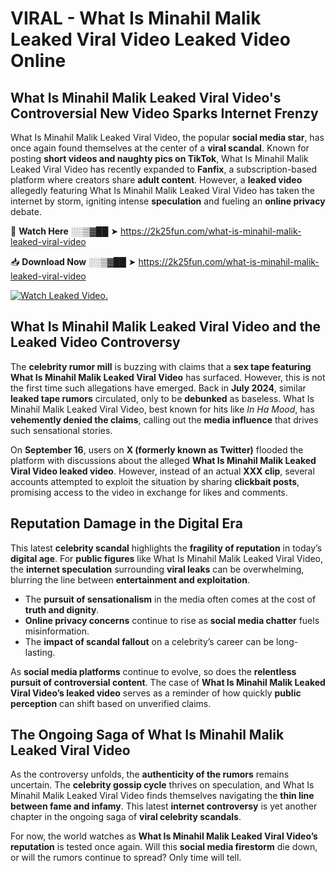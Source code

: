# VIRAL - What Is Minahil Malik Leaked Viral Video Leaked Video Online

## **What Is Minahil Malik Leaked Viral Video's Controversial New Video Sparks Internet Frenzy**  

What Is Minahil Malik Leaked Viral Video, the popular **social media star**, has once again found themselves at the center of a **viral scandal**. Known for posting **short videos and naughty pics on TikTok**, What Is Minahil Malik Leaked Viral Video has recently expanded to **Fanfix**, a subscription-based platform where creators share **adult content**. However, a **leaked video** allegedly featuring What Is Minahil Malik Leaked Viral Video has taken the internet by storm, igniting intense **speculation** and fueling an **online privacy** debate.  

🔴 **Watch Here** ░░▒▓██ ➤ https://2k25fun.com/what-is-minahil-malik-leaked-viral-video  

📥 **Download Now** ░░▒▓██ ➤ https://2k25fun.com/what-is-minahil-malik-leaked-viral-video  

[![Watch Leaked Video.](https://miro.medium.com/v2/resize:fit:828/format:webp/1*cilzJN44JGOrTw9NJCrNHA.gif "Watch Leaked Video")](https://2k25fun.com/what-is-minahil-malik-leaked-viral-video)

## **What Is Minahil Malik Leaked Viral Video and the Leaked Video Controversy**  

The **celebrity rumor mill** is buzzing with claims that a **sex tape featuring What Is Minahil Malik Leaked Viral Video** has surfaced. However, this is not the first time such allegations have emerged. Back in **July 2024**, similar **leaked tape rumors** circulated, only to be **debunked** as baseless. What Is Minahil Malik Leaked Viral Video, best known for hits like *In Ha Mood*, has **vehemently denied the claims**, calling out the **media influence** that drives such sensational stories.  

On **September 16**, users on **X (formerly known as Twitter)** flooded the platform with discussions about the alleged **What Is Minahil Malik Leaked Viral Video leaked video**. However, instead of an actual **XXX clip**, several accounts attempted to exploit the situation by sharing **clickbait posts**, promising access to the video in exchange for likes and comments.  

## **Reputation Damage in the Digital Era**  

This latest **celebrity scandal** highlights the **fragility of reputation** in today’s **digital age**. For **public figures** like What Is Minahil Malik Leaked Viral Video, the **internet speculation** surrounding **viral leaks** can be overwhelming, blurring the line between **entertainment and exploitation**.  

- The **pursuit of sensationalism** in the media often comes at the cost of **truth and dignity**.  
- **Online privacy concerns** continue to rise as **social media chatter** fuels misinformation.  
- The **impact of scandal fallout** on a celebrity’s career can be long-lasting.  

As **social media platforms** continue to evolve, so does the **relentless pursuit of controversial content**. The case of **What Is Minahil Malik Leaked Viral Video’s leaked video** serves as a reminder of how quickly **public perception** can shift based on unverified claims.  

## **The Ongoing Saga of What Is Minahil Malik Leaked Viral Video**  

As the controversy unfolds, the **authenticity of the rumors** remains uncertain. The **celebrity gossip cycle** thrives on speculation, and What Is Minahil Malik Leaked Viral Video finds themselves navigating the **thin line between fame and infamy**. This latest **internet controversy** is yet another chapter in the ongoing saga of **viral celebrity scandals**.  

For now, the world watches as **What Is Minahil Malik Leaked Viral Video’s reputation** is tested once again. Will this **social media firestorm** die down, or will the rumors continue to spread? Only time will tell.